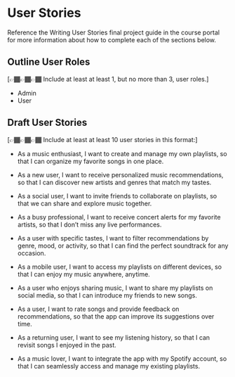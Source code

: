 # User Stories

Reference the Writing User Stories final project guide in the course portal for more information about how to complete each of the sections below.

## Outline User Roles

[👉🏾👉🏾👉🏾 Include at least at least 1, but no more than 3, user roles.]
- Admin
- User

## Draft User Stories

[👉🏾👉🏾👉🏾 Include at least at least 10 user stories in this format:]

- As a music enthusiast, I want to create and manage my own playlists, so that I can organize my favorite songs in one place.

- As a new user, I want to receive personalized music recommendations, so that I can discover new artists and genres that match my tastes.

- As a social user, I want to invite friends to collaborate on playlists, so that we can share and explore music together.

- As a busy professional, I want to receive concert alerts for my favorite artists, so that I don’t miss any live performances.

- As a user with specific tastes, I want to filter recommendations by genre, mood, or activity, so that I can find the perfect soundtrack for any occasion.

- As a mobile user, I want to access my playlists on different devices, so that I can enjoy my music anywhere, anytime.

- As a user who enjoys sharing music, I want to share my playlists on social media, so that I can introduce my friends to new songs.

- As a user, I want to rate songs and provide feedback on recommendations, so that the app can improve its suggestions over time.

- As a returning user, I want to see my listening history, so that I can revisit songs I enjoyed in the past.

- As a music lover, I want to integrate the app with my Spotify account, so that I can seamlessly access and manage my existing playlists.
